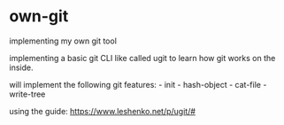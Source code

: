 # own-git

implementing my own git tool

implementing a basic git CLI like called ugit to learn how git works on the inside.

will implement the following git features: 
	- init
	- hash-object
	- cat-file
	- write-tree

using the guide: https://www.leshenko.net/p/ugit/#
